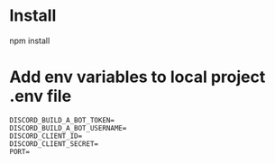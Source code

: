 # Install 
npm install

# Add env variables to local project .env file
```
DISCORD_BUILD_A_BOT_TOKEN=
DISCORD_BUILD_A_BOT_USERNAME=
DISCORD_CLIENT_ID=
DISCORD_CLIENT_SECRET=
PORT=
```
